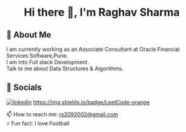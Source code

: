 <h1 align="center"> Hi there 👋, I'm Raghav Sharma </h1>


## 🚀 About Me
I am currently working as an Associate Consultant at Oracle Financial Services Software,Pune. <br>
I am into Full stack Development. <br>
Talk to me about Data Structures & Algorithms. <br>


## 🔗 Socials
[![linkedin](https://img.shields.io/badge/linkedin-0A66C2?style=for-the-badge&logo=linkedin&logoColor=white)](https://www.linkedin.com/in/raghav-sharma-445249232)
https://img.shields.io/badge/LeetCode-orange




📫 How to reach me: rs2092002@gmail.com <br>
⚡ Fun fact: I love Football 

